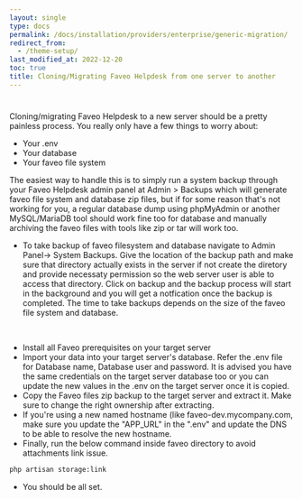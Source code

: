 ```yaml
---
layout: single
type: docs
permalink: /docs/installation/providers/enterprise/generic-migration/
redirect_from:
  - /theme-setup/
last_modified_at: 2022-12-20
toc: true
title: Cloning/Migrating Faveo Helpdesk from one server to another
---
```


#  <!-- omit in toc -->



Cloning/migrating Faveo Helpdesk to a new server should be a pretty painless process. You really only have a few things to worry about:

- Your .env
- Your database
- Your faveo file system

The easiest way to handle this is to simply run a system backup through your Faveo Helpdesk admin panel at Admin > Backups which will generate faveo file system and database zip files, but if for some reason that's not working for you, a regular database dump using phpMyAdmin or another MySQL/MariaDB tool should work fine too for database and manually archiving the faveo files with tools like zip or tar will work too.

- To take backup of faveo filesystem and database navigate to Admin Panel-> System Backups. Give the location of the backup path and make sure that directory actually exists in the server if not create the diretory and provide necessaty permission so the web server user is able to access that directory. Click on backup and the backup process will start in the background and you will get a notfication once the backup is completed. The time to take backups depends on the size of the faveo file system and database.

<img alt="" src="https://github.com/ladybirdweb/faveo-server-images/blob/master/_docs/installation/providers/enterprise/GUI-images/backup1.png?raw=true"/>
<img alt="" src="https://github.com/ladybirdweb/faveo-server-images/blob/master/_docs/installation/providers/enterprise/GUI-images/backup2.png?raw=true"/>
<img alt="" src="https://github.com/ladybirdweb/faveo-server-images/blob/master/_docs/installation/providers/enterprise/GUI-images/backup3.png?raw=true"/>

- Install all Faveo prerequisites on your target server
- Import your data into your target server's database. Refer the .env file for Database name, Database user and password. It is advised you have the same credentials on the target server database too or you can update the new values in the .env on the target server once it is copied.
- Copy the Faveo files zip backup to the target server and extract it. Make sure to change the right ownership after extracting.
- If you're using a new named hostname (like faveo-dev.mycompany.com, make sure you update the "APP_URL" in the ".env" and update the  DNS to be able to resolve the new hostname.
- Finally, run the below command inside faveo directory to avoid attachments link issue.

```sh
php artisan storage:link
```
- You should be all set.